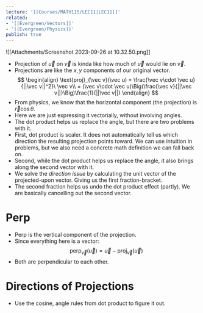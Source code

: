 ```yaml
---
lecture: '[[Courses/MATH115/LEC11|LEC11]]'
related:
- '[[Evergreen/Vectors]]'
- '[[Evergreen/Physics]]'
publish: true
---
```


![[Attachments/Screenshot 2023-09-26 at 10.32.50.png]]
- Projection of $\vec u$ on $\vec v$ is kinda like how much of $\vec u$ would lie on $\vec v$.
- Projections are like the $x, y$ components of our original vector.
$$
\begin{align}
\text{proj}_{\vec v}(\vec u) = \frac{\vec v\cdot \vec u}{||\vec v||^2}\ \vec v\\
= (\vec v\cdot \vec u)\Big(\frac{\vec v}{||\vec v||}\Big)\frac{1}{||\vec v||}
\end{align}
$$
- From physics, we know that the horizontal component (the projection) is $\vec r\cos\theta$.
- Here we are just expressing it vectorially, without involving angles.
- The dot product helps us replace the angle, but there are two problems with it.
- First, dot product is scaler. It does not automatically tell us which direction the resulting projection points toward. We can use intuition in problems, but we also need a concrete math definition we can fall back on.
- Second, while the dot product helps us replace the angle, it also brings along the second vector with it.
- We solve the _direction issue_ by calculating the unit vector of the projected-upon vector. Giving us the first fraction-bracket.
- The second fraction helps us undo the dot product effect (partly). We are basically cancelling out the second vector.
# Perp
- Perp is the vertical component of the projection.
- Since everything here is a vector:
$$
\text{perp}_{\vec v}(\vec u) = \vec u - \text{proj}_{\vec v}(\vec u)
$$
- Both are perpendicular to each other.
# Directions of Projections
- Use the cosine, angle rules from dot product to figure it out.